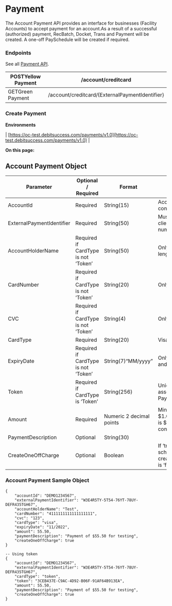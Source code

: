 # Payment
The Account Payment API provides an interface for businesses (Facility Accounts) to accept payment for an account.As a result of a successful (authorized) payment, RecBatch, Docket, Trans and Payment will be created. A one-off PaySchedule will be created if required.


### Endpoints
See all [Payment API](https://oc-debitsuccess.portal.azure-api.net/docs/services/Mock/operations/5e324afe57963486220555b5?&tags=Payment&groupBy=tag).



| POSTYellow  Payment | /account/creditcard | 
|  --- |  --- | 
| GETGreen Payment | /account/creditcard/{ExternalPaymentIdentifier} | 


### Create Payment


 **Environments** 



| [https://oc-test.debitsuccess.com/payments/v1.0](https://oc-test.debitsuccess.com/payments/v1.0) | 

 **On this page:** 


## Account Payment Object


|  **Parameter**  |  **Optional / Required**  |  **Format**  |  **Notes**  | 
|  --- |  --- |  --- |  --- | 
| AccountId | Required | String(15) | Account.AdfitNoOnly contains alpha numeric | 
| ExternalPaymentIdentifier | Required | String(50) | Must be unique per clientOnly contains alpha numeric and hyphen | 
| AccountHolderName | Required if CardType is not ‘Token’ | String(50) | Only restriction is on length | 
| CardNumber | Required if CardType is not ‘Token’ | String(20) | Only contains numeric | 
| CVC | Required if CardType is not ‘Token’ | String(4) | Only contains numeric | 
| CardType | Required | String(20) | VisaMasterCardTokenetc. | 
| ExpiryDate | Required if CardType is not ‘Token’ | String(7)“MM/yyyy” | Only contains numeric and '/' | 
| Token | Required if CardType is ‘Token’ | String(256) | Unique string value associated with PayMethod | 
| Amount | Required | Numeric 2 decimal points | Minimum amount is $1.00.Maximum amount is $10,000.00. (Can be configured) | 
| PaymentDescription | Optional | String(30) |  | 
| CreateOneOffCharge | Optional | Boolean | If ‘true’, a One-Off pay schedule will be createdThe default value is ‘false’ | 


### Account Payment Sample Object

```
{
	"accountId": "DEMO1234567",
	"externalPaymentIdentifier": "W3E4R5TY-5T54-76YT-78UY-DEFR435TGH67",
	"accountHolderName": "Test",
	"cardNumber": "4111111111111111111",
	"cvc": "123",
	"cardType": "visa",
	"expiryDate": "11/2022",
	"amount": 55.50,
	"paymentDescription": "Payment of $55.50 for testing",
	"createOneOffCharge": true
}

-- Using token
{
	"accountId": "DEMO1234567",
	"externalPaymentIdentifier": "W3E4R5TY-5T54-76YT-78UY-DEFR435TGH67",
	"cardType": "token",
	"token": "3CEB437E-C9AC-4D92-B06F-91AF64B913EA",
	"amount": 55.50,
	"paymentDescription": "Payment of $55.50 for testing",
	"createOneOffCharge": true
}
```


